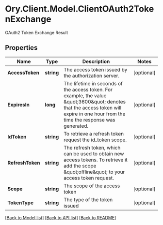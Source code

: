 # Ory.Client.Model.ClientOAuth2TokenExchange
OAuth2 Token Exchange Result

## Properties

Name | Type | Description | Notes
------------ | ------------- | ------------- | -------------
**AccessToken** | **string** | The access token issued by the authorization server. | [optional] 
**ExpiresIn** | **long** | The lifetime in seconds of the access token. For example, the value \&quot;3600\&quot; denotes that the access token will expire in one hour from the time the response was generated. | [optional] 
**IdToken** | **string** | To retrieve a refresh token request the id_token scope. | [optional] 
**RefreshToken** | **string** | The refresh token, which can be used to obtain new access tokens. To retrieve it add the scope \&quot;offline\&quot; to your access token request. | [optional] 
**Scope** | **string** | The scope of the access token | [optional] 
**TokenType** | **string** | The type of the token issued | [optional] 

[[Back to Model list]](../README.md#documentation-for-models) [[Back to API list]](../README.md#documentation-for-api-endpoints) [[Back to README]](../README.md)

